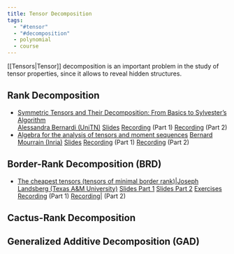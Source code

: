 ```yaml
---
title: Tensor Decomposition
tags:
  - "#tensor"
  - "#decomposition"
  - polynomial
  - course
---
```


[[Tensors|Tensor]] decomposition is an important problem in the study of tensor properties, since it allows to reveal hidden structures. 

## Rank Decomposition

- [Symmetric Tensors and Their Decomposition: From Basics to Sylvester’s Algorithm](https://drive.google.com/file/d/1d8korrLbzTgmMrnWVQQLZBcUK-AaGt8n/view?usp=sharing)   
	  [Alessandra Bernardi (UniTN)](https://webapps.unitn.it/du/it/Persona/PER0061203/Curriculum) 
	   [Slides](https://drive.google.com/file/d/1YCFqzxkjvBoV42dBvmwfcB_tAmCG20vb/view?usp=sharing) [Recording](https://www.youtube.com/watch?v=jtNYJ5tg9fg) (Part 1) [Recording](https://youtu.be/sYdgTN6aIfA) (Part 2)
-  [Algebra for the analysis of tensors and moment sequences](https://drive.google.com/file/d/1WSSWsfXtLyLx_SXwt8-D3DEjQ5LCyJqK/view?usp=drive_link)
	  [Bernard Mourrain (Inria)](https://www-sop.inria.fr/members/Bernard.Mourrain/) 
	  [Slides](https://drive.google.com/file/d/1hmBzUDefco-eU1S0WDEl4M0NLj2y9nqd/view?usp=sharing)  [Recording](https://www.youtube.com/watch?v=jaCXl0yxYXQ) (Part 1)  [Recording](https://youtu.be/dTIwl_2e-4A) (Part 2)

## Border-Rank Decomposition (BRD)

- [The cheapest tensors (tensors of minimal border rank)](https://drive.google.com/file/d/1gr9l6-TC1oD7In5aQNHDcmP7H6za74Tr/view?usp=sharing)|[Joseph Landsberg (Texas A&M University)](https://people.tamu.edu/~jml//index.html)
  [Slides Part 1](https://drive.google.com/file/d/19Yvxie228dtGn4s4XJDFjCNbxLoghvj7/view?usp=sharing) [Slides Part 2](https://drive.google.com/file/d/1kV0-dYJsxbjPrMEy_EDqrbDNYEVUTsEN/view?usp=sharing)  [Exercises](https://drive.google.com/file/d/1Oe-qWPZbyQ-GMNoviPiT3Ef7PE0c8hLm/view?usp=sharing)  [Recording](https://youtu.be/kiUzk6fglOs) (Part 1)  [Recording](https://youtu.be/nPTqgaPuLAk)| (Part 2)

## Cactus-Rank Decomposition

## Generalized Additive Decomposition (GAD) 
